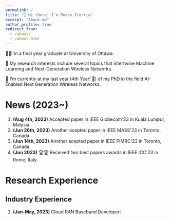 ```yaml
---
permalink: /
title: "👋 Hi there, I'm Pedro Iturria"
excerpt: "About me"
author_profile: true
redirect_from: 
  - /about/
  - /about.html
---
```


🧔🏻I'm a final year graduate at University of Ottawa. 

🥸 My research interests include several topics that intertwine Machine Learning and Next-Generation Wireless Networks.

📔 I'm currently at my last year (4th Year! 💪) of my PhD in the field AI-Enabled Next Generation Wireless Networks.

News (2023~)
======

1. **(Aug 4th, 2023)** Accepted paper in IEEE Globecom'23 in Kuala Lumpur, Malysia  
1. **(Jun 26th, 2023)** Another acepted paper in IEEE MASS'23 in Toronto, Canada
1. **(Jun 14th, 2023)** Another acepted paper in IEEE PIMRC'23 in Toronto, Canada
1. **(Jun 2023)** 🏆🏆 Received two best papers awards in IEEE ICC'23 in Rome, Italy. 

Research Experience
======


Industry Experience
------
1.  **(Jan-May, 2023)** Cloud RAN Baseband Developer: 
